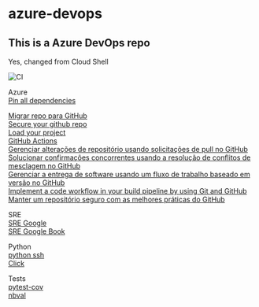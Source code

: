 # azure-devops

## This is a Azure DevOps repo

Yes, changed from Cloud Shell

![CI](https://github.com/llrocha/azure-devops/workflows/CI/badge.svg)

Azure<br>
[Pin all dependencies](https://www.promptworks.com/blog/pin-all-dependencies/)<br>

[Migrar repo para GitHub](https://docs.microsoft.com/pt-br/learn/modules/migrate-repository-github/3-migrate-your-repository-to-github)<br>
[Secure your github repo](https://docs.microsoft.com/pt-br/learn/modules/maintain-secure-repository-github/?WT.mc_id=udacity_learn-wwl&source=learn)<br>
[Load your project](https://docs.microsoft.com/pt-br/learn/modules/upload-project-github/?WT.mc_id=udacity_learn-wwl&source=learn)<br>
[GitHub Actions](https://docs.microsoft.com/pt-br/learn/modules/github-actions-ci/?WT.mc_id=udacity_learn-wwl)<br>
[Gerenciar alterações de repositório usando solicitações de pull no GitHub](https://docs.microsoft.com/pt-br/learn/modules/manage-changes-pull-requests-github/?WT.mc_id=udacity_learn-wwl)<br>
[Solucionar confirmações concorrentes usando a resolução de conflitos de mesclagem no GitHub](https://docs.microsoft.com/pt-br/learn/modules/resolve-merge-conflicts-github/?WT.mc_id=udacity_learn-wwl)<br>
[Gerenciar a entrega de software usando um fluxo de trabalho baseado em versão no GitHub](https://docs.microsoft.com/pt-br/learn/modules/release-based-workflow-github/?WT.mc_id=udacity_learn-wwl)<br>
[Implement a code workflow in your build pipeline by using Git and GitHub](https://docs.microsoft.com/pt-br/learn/modules/implement-code-workflow/?WT.mc_id=udacity_learn-wwl)<br>
[Manter um repositório seguro com as melhores práticas do GitHub](https://docs.microsoft.com/pt-br/learn/modules/maintain-secure-repository-github/?WT.mc_id=udacity_learn-wwl)<br>

SRE<br>
[SRE Google](https://sre.google/)<br>
[SRE Google Book](https://sre.google/workbook/table-of-contents/)<br>


Python<br>
[python ssh](https://www.devdungeon.com/content/python-ssh-tutorial)<br>
[Click](https://click.palletsprojects.com/en/7.x/)

Tests<br>
[pytest-cov](https://pypi.org/project/pytest-cov/)<br>
[nbval](https://pypi.org/project/nbval/)<br>


